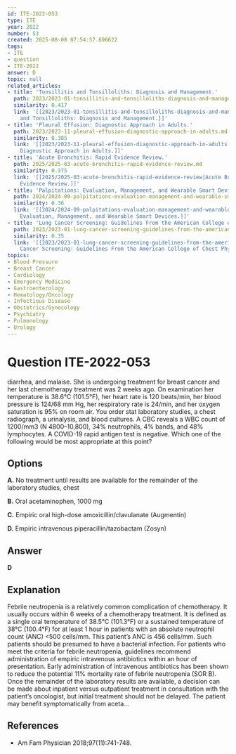 ```yaml
---
id: ITE-2022-053
type: ITE
year: 2022
number: 53
created: 2025-08-08 07:54:57.696622
tags:
- ITE
- question
- ITE-2022
answer: D
topic: null
related_articles:
- title: 'Tonsillitis and Tonsilloliths: Diagnosis and Management.'
  path: 2023/2023-01-tonsillitis-and-tonsilloliths-diagnosis-and-management.md
  similarity: 0.417
  link: '[[2023/2023-01-tonsillitis-and-tonsilloliths-diagnosis-and-management|Tonsillitis
    and Tonsilloliths: Diagnosis and Management.]]'
- title: 'Pleural Effusion: Diagnostic Approach in Adults.'
  path: 2023/2023-11-pleural-effusion-diagnostic-approach-in-adults.md
  similarity: 0.385
  link: '[[2023/2023-11-pleural-effusion-diagnostic-approach-in-adults|Pleural Effusion:
    Diagnostic Approach in Adults.]]'
- title: 'Acute Bronchitis: Rapid Evidence Review.'
  path: 2025/2025-03-acute-bronchitis-rapid-evidence-review.md
  similarity: 0.375
  link: '[[2025/2025-03-acute-bronchitis-rapid-evidence-review|Acute Bronchitis: Rapid
    Evidence Review.]]'
- title: 'Palpitations: Evaluation, Management, and Wearable Smart Devices.'
  path: 2024/2024-09-palpitations-evaluation-management-and-wearable-smart-device.md
  similarity: 0.36
  link: '[[2024/2024-09-palpitations-evaluation-management-and-wearable-smart-device|Palpitations:
    Evaluation, Management, and Wearable Smart Devices.]]'
- title: 'Lung Cancer Screening: Guidelines From the American College of Chest Physicians.'
  path: 2023/2023-01-lung-cancer-screening-guidelines-from-the-american-college-o.md
  similarity: 0.35
  link: '[[2023/2023-01-lung-cancer-screening-guidelines-from-the-american-college-o|Lung
    Cancer Screening: Guidelines From the American College of Chest Physicians.]]'
topics:
- Blood Pressure
- Breast Cancer
- Cardiology
- Emergency Medicine
- Gastroenterology
- Hematology/Oncology
- Infectious Disease
- Obstetrics/Gynecology
- Psychiatry
- Pulmonology
- Urology
---
```


# Question ITE-2022-053

diarrhea, and malaise. She is undergoing treatment for breast cancer and her last chemotherapy treatment was 2 weeks ago. On examination her temperature is 38.6°C (101.5°F), her heart rate is 120 beats/min, her blood pressure is 124/68 mm Hg, her respiratory rate is 24/min, and her oxygen saturation is 95% on room air. You order stat laboratory studies, a chest radiograph, a urinalysis, and blood cultures. A CBC reveals a WBC count of 1200/mm3 (N 4800–10,800), 34% neutrophils, 4% bands, and 48% lymphocytes. A COVID-19 rapid antigen test is negative. Which one of the following would be most appropriate at this point?

## Options

**A.** No treatment until results are available for the remainder of the laboratory studies, chest

**B.** Oral acetaminophen, 1000 mg

**C.** Empiric oral high-dose amoxicillin/clavulanate (Augmentin)

**D.** Empiric intravenous piperacillin/tazobactam (Zosyn)

## Answer

**D**

## Explanation

Febrile neutropenia is a relatively common complication of chemotherapy. It usually occurs within 6 weeks
of a chemotherapy treatment. It is defined as a single oral temperature of 38.5°C (101.3°F) or a sustained
temperature of 38°C (100.4°F) for at least 1 hour in patients with an absolute neutrophil count (ANC)
<500 cells/mm. This patient’s ANC is 456 cells/mm. Such patients should be presumed to have a bacterial
infection. For patients who meet the criteria for febrile neutropenia, guidelines recommend administration
of empiric intravenous antibiotics within an hour of presentation. Early administration of intravenous
antibiotics has been shown to reduce the potential 11% mortality rate of febrile neutropenia (SOR B).
Once the remainder of the laboratory results are available, a decision can be made about inpatient versus
outpatient treatment in consultation with the patient’s oncologist, but initial treatment should not be
delayed. The patient may benefit symptomatically from aceta...

## References

- Am Fam Physician  2018;97(11):741-748.
